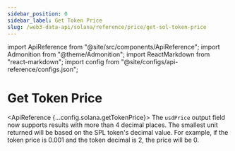 ```yaml
---
sidebar_position: 0
sidebar_label: Get Token Price
slug: /web3-data-api/solana/reference/price/get-sol-token-price
---
```


import ApiReference from "@site/src/components/ApiReference";
import Admonition from "@theme/Admonition";
import ReactMarkdown from "react-markdown";
import config from "@site/configs/api-reference/configs.json";

# Get Token Price

<ApiReference {...config.solana.getTokenPrice}>
<Admonition type="info" icon="💡" title="USD Price Decimal">
<ReactMarkdown>
The `usdPrice` output field now supports results with more than 4 decimal
places. The smallest unit returned will be based on the SPL token's
decimal value. For example, if the token price is 0.001 and the token
decimal is 2, the price will be 0.
</ReactMarkdown>
</Admonition>
</ApiReference>
